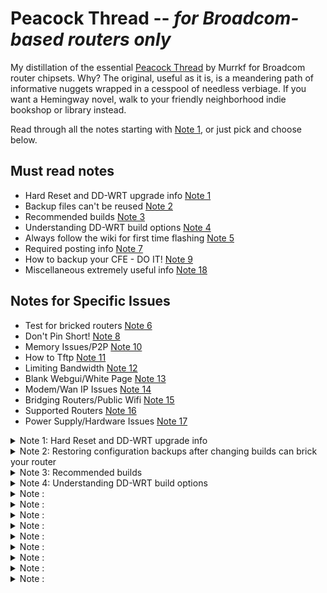 # Peacock Thread -- _for Broadcom-based routers only_

My distillation of the essential [Peacock Thread](https://forum.dd-wrt.com/phpBB2/viewtopic.php?t=51486) by Murrkf for Broadcom router chipsets. Why? The original, useful as it is, is a meandering path of informative nuggets wrapped in a cesspool of needless verbiage. If you want a Hemingway novel, walk to your friendly neighborhood indie bookshop or library instead.

Read through all the notes starting with [Note 1](#note1), or just pick and choose below.

## Must read notes

  * Hard Reset and DD-WRT upgrade info [Note 1](#note1)
  * Backup files can't be reused [Note 2](#note2)
  * Recommended builds [Note 3](#note3)
  * Understanding DD-WRT build options [Note 4](#note4)
  * Always follow the wiki for first time flashing [Note 5](#note5)
  * Required posting info [Note 7](#note7)
  * How to backup your CFE - DO IT! [Note 9](#note9)
  * Miscellaneous extremely useful info [Note 18](#note18)

## Notes for Specific Issues
  
  * Test for bricked routers [Note 6](#note1)
  * Don't Pin Short! [Note 8](#note8)
  * Memory Issues/P2P [Note 10](#note10)
  * How to Tftp [Note 11](#note11)
  * Limiting Bandwidth [Note 12](#note12)
  * Blank Webgui/White Page [Note 13](#note13)
  * Modem/Wan IP Issues [Note 14](#note14)
  * Bridging Routers/Public Wifi [Note 15](#note15)
  * Supported Routers [Note 16](#note16)
  * Power Supply/Hardware Issues [Note 17](#note17)

<details>
  <summary> Note 1: Hard Reset and DD-WRT upgrade info <a name="note1"></a> </summary>
  
  ## Hard resets
  
  [Hard reset / 30-30-30 reset page](https://forum.dd-wrt.com/wiki/index.php/Hard_reset_or_30/30/30)
  
  Hard resets will not remove dd-wrt from your router. Hard resets usually do not work with stock firmware.
  
  Router-specific notes:
  * Linksys EA Series: **do not do this process**. Use the factory reset option instead. It has NVRAM storage that holds important information which cannot be erased. If the router has already been through a hard reset, see [Robb's instructions on how to fix it](http://www.dd-wrt.com/phpBB2/viewtopic.php?p=920100#920100).
  * Linksys WRT54GS [v1.1](http://dd-wrt.com/wiki/index.php/Linksys_WRT54GS_v1.1), [v2.0](http://dd-wrt.com/wiki/index.php/Linksys_WRT54GS_v2.0), and [v2.1](http://dd-wrt.com/wiki/index.php/Linksys_WRT54GS_v2.1) models can brick after a hard reset. See [this thread and the solution in Vulcan's post](http://www.dd-wrt.com/phpBB2/viewtopic.php?t=45024).
  * [Linksys WRT320N](https://wiki.dd-wrt.com/wiki/index.php/Linksys_WRT320N_v1.0) has a faulty reset button. See [this post about using the WPS button to erase nvram](http://www.dd-wrt.com/phpBB2/viewtopic.php?t=63004).
  * [Asus RT-N16](https://wiki.dd-wrt.com/wiki/index.php/Asus_RT-N16): the reset button puts it into firmware restore mode. See the [RT-N16 wiki](https://wiki.dd-wrt.com/wiki/index.php/Asus_RT-N16#Install_DD-WRT_from_Factory_Firmware) for how to reset this router.
  * Otherwise, perform a hard reset _before_ and _after_ changing DD-WRT versions.

  After doing a hard reset after DD-WRT is installed, if the newly DD-WRTized router doesn't force you to enter an initial password when you try to login to the router at 192.168.1.1 (for DD-WRT builds newer than 9707 from June 14, 2008), you haven't done the hard reset properly. Failing to do a hard reset properly and waiting after flashing are the two most common errors that lead to unnecessary DD-WRT pain. This step clears information the original router has written to the NVRAM. If any of the old information is present with the new DD-WRT firmware, it may not operate properly. Don't cut corners. Doing it before you upgrade can be very important; a hard reset is not just for after upgrades.
  
  ## Upgrading an existing DD-WRT installation
  
  Once DD-WRT is installed, follow these general steps for upgrading DD-WRT:
  
  1. Set your computer to a unique static IP on the subnet the router is on. Disable all firewalls and security. Disable wireless on your computer and connect the router connected _only_ to the computer flashing the firmware by an Ethernet cable.
  1. Perform a hard reset. Wait. Check for the new password page and change the password.
  1. Use the DD-WRT upgrade page to flash the firmware, unless it is a Belkin router (use tftp.exe to flash Belkins).
  1. Wait _at least three minutes_. Lights should return to normal. Impatience is how many routers get bricked.
    * After flashing firmware but _before_ the hard reset, the router is writing some NVRAM settings. **_Wait for this process to finish before doing anything, including a hard reset._** Usually the WLAN light illuminates when this is finished, and it can take several minutes. Have a frosty beverage of your choice. Some prefer beer, some wine, some whiskey. Many abstain, but frankly if you're putzing with flashing router firmware you probably need to relax a little at this point. Go outside, appreciate the world.
  1. Power cycle the router (unplug the cord, count to 30, and plug it back in). 
    * Some routers need special handling (e.g. the Asus RT-N16 30/30/30 reset method uses the WPS button instead of the Restore button -- see your router model's DD-WRT wiki page).
  1. Wait for the lights to return to normal, usually about 2 minutes.
  1. Perform a hard reset again. Wait. Check for the password page and set the password. 
  1. Finally reconfigure your settings manually.
  1. Once configured set your computer back to automatic IP and DNS. 
  
  If you have flashed a correct build (see Note 4) the proper way and the router looks like it is running the same firmware as before, clear the browser cache.
  
</details>

<details>
  <summary> Note 2: Restoring configuration backups after changing builds can brick your router
 <a name="note2"></a> </summary>

  * Do not try to upload old configuration files from one build on another version.
  * Delete your old configuration files once you are sure the newer firmware is stable. They are useless.
  * Do not use backup configuration files from one router model on another router model.
  * Do not use old config files _if_ you are having any problems; you could reintroduce the problem. 

  When upgrading, you do have to re-enter your settings again. The benefit to this is that you might see new options, or options you missed earlier. Try Imacros for Firefox to automate the process if needed, or read about [some scripts that can be used to restore some parts of the nvram](http://www.dd-wrt.com/phpBB2/viewtopic.php?t=44324).
  
</details>

<details>
  <summary> Note 3: Recommended builds <a name="note3"></a> </summary>

  * Use a build recommended in this Note (especially if running SP1 or v24 final (05/21/08) 13064 or 14896) or the router specific thread for your router for best  stability.
  * All of these forum recommended builds are **beta versions**, and not "finished" yet. Use them at your own risk, though the forum-recommended builds have been thoroughly tested. Browse the forums to see what others say about the builds.
  * Builds newer than the recommended builds are **alpha versions** and have been released for testing only. Some of the latest 25xxx buids seem to be reasonably good, but some builds can have problems. If installing a different build than the recommended builds, assume you are testing and you might find that it does not work. Each build has a build thread in the forum created when the build is released. Report problems in that thread, but do not ask for help with your router in the build thread. The only exception to this is if you are using a very new router which requires initial flashing of a build that is newer than 15962. In that case most should use 17990 or 18000. For newer routers check the supported devices wiki for the version first to be supported on your router.
  * Never flash a build with a _lower_ number than the first supported build listed in the router's wiki page. Your router must first be flashed with a build _later_ in number than the build that was first used on the router by DD-WRT.
  * Do not rely on the build listed in the router database. The router database has recommended some less stable builds (e.g. 13064 (10/10/09) or 14896). Use the builds recommended here instead. Sometimes the router database also has had the wrong build type. The router database is being worked on improve the recommendations but it still contains errors and bad builds. 
  * Do not skip reading the wiki for your router. It may include special instructions for installing on that router. The wiki has the most up-to-date information for a router.

### Following are the recommended builds
 
  * **Brainslayer 14929** works fine in most configurations and routers and should be used in most cases. To try a newer build due to having a newer router that requires it, Build 15962 has good stabilty and is a good overall build for the e2000 and e3000 routers.
    * Recommended build downloads:
      * K2.4 builds: ftp://ftp.dd-wrt.com/betas/2010/08-12-10-r14929/broadcom/
      * K2.6 builds: ftp://ftp.dd-wrt.com/betas/2010/08-12-10-r14929/broadcom_K26/ 
        * Use K2.6 _only_ if required by the model router (usually newer ones). Some newly supported routers can _only_ use K2.6 builds. Routers that originally needed a build with K2.6 in the name will likely always require a K2.6 build.
        * If your router can use both K2.4 and K2.6, use K2.4.
        * Putting K2.6 on a router that can only use K2.4 _will_ brick it.
        * Do _not_ use builds after 15314 K2.6 with CPU 4704 (corerev=11). 
    * There have been major problems with some builds newer than 15962.
    * If using a newer router model (e.g. e4200) that can only run more recent builds than 15962 and you don't need SSH, use Build 17990, 18000, 25760, or 27858. 
    * 12548 is a good build for older G only routers.
  * Check the NVRAM size of the router for newer models (e.g. e2000, e3000, e4200), as they require an nv60 or nv64 to be flashed. 
  * If having problems using 14929 (especially if Repeater Mode doesn't work), try downgrading to EKO 12548 if your router supports that build.
  * For VINT support (for very old routers, see Note 4 on this), Build 13491 is a recommended VINT build. 12548 also worked well for many.
  * WPA2-AES is secure and working well in these builds. No other encryption except WEP works reliably with DD-WRT in these builds, and WEP has been broken as a security protocol since the 2000s -- so don't use it.
 
</details>

<details>
  <summary> Note 4: Understanding DD-WRT build options <a name="note4"></a> </summary>
 
  Various factors govern which builds are right for a router. It is the user's responsibility to double-check and understand the proper build to use. 
 
  * The router's _flash_ memory (not RAM) determines which builds can run on it. A router with a 4 MB flash chip simply cannot take a build larger than 4 MB, no matter how tantalizing the advanced features. _Attempting to install a larger build than will fit on the router will often brick the router._
  * Trailed builds are builds with the router model in the name. "Brainslayer" builds are often (but not always) trailed builds. These builds are often necessary for initial flashing of a router with OEM firmware because they have the right header in the file that allows it to be flashed onto the stock firmware. Once DD-WRT is installed, do _not_ use a trailed build, but install a generic build instead.
  * Certain Linksys routers (e.g. E2000, E3000, and E4200) that allocate NVRAM in a nonstandard way are the exception. These routers must always use a trailed build for initial flashing, and some upgrades from initial flashing require the nv60 or nv64 builds. For these routers:
     * Do the initial flash with the trailed build that contains your router model number (e.g. xxx_e2000.bin for an E2000 model). Once the initial flash is done, upgrade using the build that contains xxx_e2k_e3k.bin for all subsequent flashes. (
     * If using a 16758 or higher build, you _must_ use a nv60k build rather than the e2k-e3k build - See the wiki for your router and [this post](http://www.dd-wrt.com/phpBB2/viewtopic.php?t=148350).
     * Builds with "nv60k" in the name can only be used with routers that have a 60k NVRAM space, and those with "nv64k" in the name can only be used on routers that have a 64k NVRAM space. Using one of these builds on a router that doesn't support it _will brick the router_. Not using one of these builds on a router that needs it _will also brick the router_. The router's wiki page shows whether the router needs to use these builds. No k24 supported routers use nv60/nv64. See [this thread](http://www.dd-wrt.com/phpBB2/viewtopic.php?t=156851) for specific models that must use the nv60 or nv64 builds.
 
 ## Flashing the router
 
  * Follow the process in the [Installation wiki page](http://www.dd-wrt.com/wiki/index.php/Installation) to flash the router. 
  * Once DD-WRT is installed on the router, you can change to **any generic stable build** that the flash will support by upgrading using the DD-WRT GUI. You do not have to stick with the build in the wiki install for your router, but do understand what builds can be flashed to your router.
  * To choose a build, understand these factors:
    1. The process for flashing
    1. The flash memory size of the router (not to be confused with RAM). See the [Supported Devices](http://www.dd-wrt.com/wiki/index.php/Supported_Devices) wiki.
    1. The build type (micro, mini, standard, or mega). You should use the build type specified in the router's wiki page and/or [Supported Devices](http://www.dd-wrt.com/wiki/index.php/Supported_Devices) wiki.
    1. Whether you need newd, K26, nv60 or nv64.
    1. Then you can pick the build (14929, 17990, 12548 etc.) that you want to flash. You don't _have_ to use the build version recommended in the wiki, but it is a good practice to do so unless you undestand how all this works.

Use this table to determine which type to flash (also see notes below table):

| Type options | Micro | Mini | Standard | Mega |
|--|--|--|--|--|
| Min router flash size | 2 MB | 4 MB | 4 MB | 8 MB |
| Notes | NEWD/Vint | NEWD/k26/nv60/nv64 | NEWD/k26/nv60/nv64 | Builds up to 8 MB |

Check the size of new firmware file before flashing it to the router. Flashing too large a file can brick the router.

| Flash size (MB) | Max firmware size (b) |
|--|--|
| 2 | 1,769,472 (1,900,544 compressed CFE) |
| 4 | 3,801,088 (3,735,552 Netgear) |
| 8 | 7,995,392 |

Notes:
  * Do _not_ use Micro builds on routers with N WiFi. This can brick the router.
  * Do _not_ use Micro Plus on any router unless it has a [compressed CFE](http://www.dd-wrt.com/phpBB2/viewtopic.php?t=38844). If you didn't compress your CFE, or don't know what it is, _do not use Micro Plus_.
  * Netgear routers often cannot flash standard builds due to an extra partition on the flash chip.
  * For routers with 8 MB flash, use any generic build you wish (subject to k26 or nv60/64 specific builds that your specific router might need), unless the build is larger than the 8 MB flash size, as with some later Mega builds.
  * For routers with 4 MB flash, if you don't know what build to use, flash Mini. You can always reflash later.
  * Do _not_ use Micro builds for 8+ MB routers.
  * NEWD vs Vint vs NEWD2 vs K26: 
    * NEWD is the **new d**river based on Linux kernel 2.4. Many older routers use this. NEWD has only "NEWD" (not "NEWD2") in the filename. All Brainslayer builds without "K26" in the filename are NEWD builds. Most routers should use NEWD rather than Vint when they can.
    * Vint is the older **vint**age driver for early Linksys routers, based on kernel 2.4. Vint has "VINT" in the filename. Vint is for old routers that cannot support the new wireless drivers.
    * NEWD-2 is a newer driver that is available both in a kernel 2.4 and a kernel 2.6. NEWD-2 has "NEWD2" in the filename. Don't use a kernel24 NEWD-2. There is no benefit that we have found.
    * K26 is the kernel that some newer routers _must_ use, containing the NEWD-2 driver. If the original flash specified in the router wiki was a build with "k26" in the filename, that router must _always_ use a k26 build. Using K26 on a router that doesn't support it, or failing to use K26 on a router that requires it, _will brick the router_. K26 has "K26" in the filename. [This thread](http://www.dd-wrt.com/phpBB2/viewtopic.php?t=63757&start=0) shows whether many routers need K26.
    * Some routers use a 60 kb or 64 kb NVRAM space, and must use either a 60K or 64K build.
    * Never use a build that predates the support for that router.
    * Never use builds that have a specific name of a router in the name of build unless it is the name of your router (these are called 'trailed builds').

To find the core revision of the router (if needed):
   * Corerevs for many models are listed in the [Corerev wiki](http://www.dd-wrt.com/wiki/index.php/Corerev).
   * If the router already has DD-WRT installed, enter one of these commands in the Administration > Commands tab (or using a Telnet session or PuTTY terminal):
   ```nvram get wl0_corerev```
   or
   ```nvram show|grep corerev```

Example: If the router's wiki page says that you can use Generic_Standard v.24 12548, you could also use NEWD_Standard svn12874, or, if you need a VINT build, VINT_Standard svn12548. 
 
</details>

<details>
  <summary> Note : <a name="note"></a> </summary>

</details>

<details>
  <summary> Note : <a name="note"></a> </summary>

</details>

<details>
  <summary> Note : <a name="note"></a> </summary>

</details>

<details>
  <summary> Note : <a name="note"></a> </summary>

</details>

<details>
  <summary> Note : <a name="note"></a> </summary>

</details>

<details>
  <summary> Note : <a name="note"></a> </summary>

</details>

<details>
  <summary> Note : <a name="note"></a> </summary>

</details>

<details>
  <summary> Note : <a name="note"></a> </summary>

</details>

<details>
  <summary> Note : <a name="note"></a> </summary>

</details>

